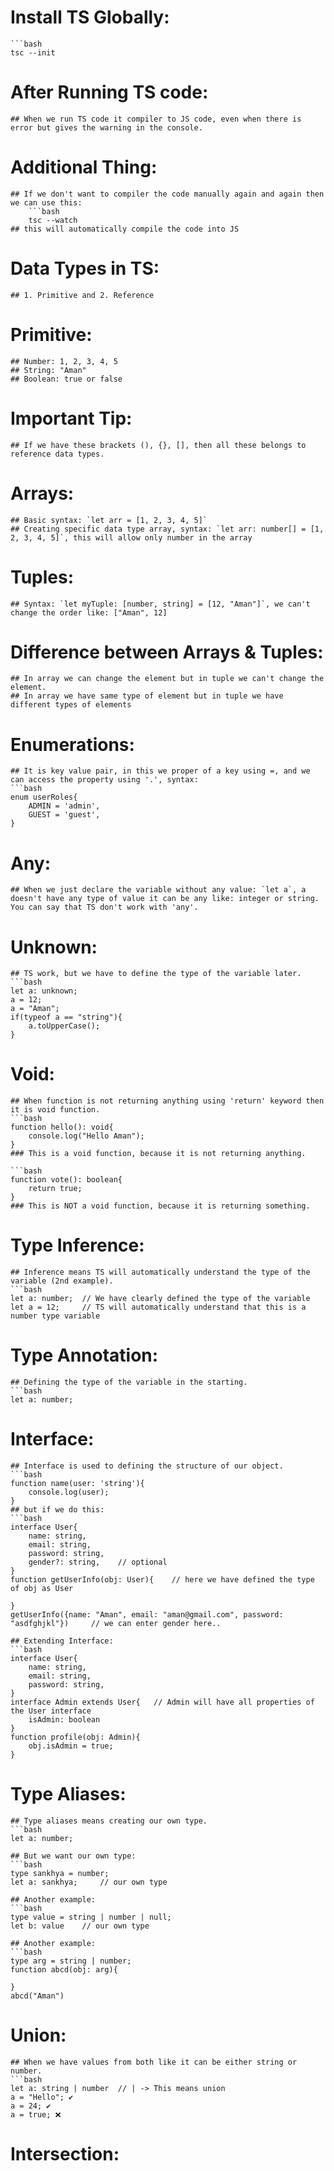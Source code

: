 # Install TS Globally:
    ```bash
    tsc --init

# After Running TS code:
    ## When we run TS code it compiler to JS code, even when there is error but gives the warning in the console.
# Additional Thing:
    ## If we don't want to compiler the code manually again and again then we can use this:
        ```bash
        tsc --watch
    ## this will automatically compile the code into JS
# Data Types in TS:
    ## 1. Primitive and 2. Reference
# Primitive:
    ## Number: 1, 2, 3, 4, 5
    ## String: "Aman"
    ## Boolean: true or false
# Important Tip:
    ## If we have these brackets (), {}, [], then all these belongs to reference data types.
# Arrays:
    ## Basic syntax: `let arr = [1, 2, 3, 4, 5]`
    ## Creating specific data type array, syntax: `let arr: number[] = [1, 2, 3, 4, 5]`, this will allow only number in the array

# Tuples:
    ## Syntax: `let myTuple: [number, string] = [12, "Aman"]`, we can't change the order like: ["Aman", 12]

# Difference between Arrays & Tuples:
    ## In array we can change the element but in tuple we can't change the element.
    ## In array we have same type of element but in tuple we have different types of elements

# Enumerations:
    ## It is key value pair, in this we proper of a key using =, and we can access the property using '.', syntax:
    ```bash
    enum userRoles{
        ADMIN = 'admin',
        GUEST = 'guest',
    }

# Any:
    ## When we just declare the variable without any value: `let a`, a doesn't have any type of value it can be any like: integer or string. You can say that TS don't work with 'any'.

# Unknown:
    ## TS work, but we have to define the type of the variable later.
    ```bash
    let a: unknown;
    a = 12;
    a = "Aman";
    if(typeof a == "string"){
        a.toUpperCase();
    }

# Void:
    ## When function is not returning anything using 'return' keyword then it is void function.
    ```bash
    function hello(): void{
        console.log("Hello Aman");
    }
    ### This is a void function, because it is not returning anything.

    ```bash
    function vote(): boolean{
        return true;
    }
    ### This is NOT a void function, because it is returning something.

# Type Inference:
    ## Inference means TS will automatically understand the type of the variable (2nd example).
    ```bash
    let a: number;  // We have clearly defined the type of the variable
    let a = 12;     // TS will automatically understand that this is a number type variable

# Type Annotation:
    ## Defining the type of the variable in the starting.
    ```bash
    let a: number;

# Interface:
    ## Interface is used to defining the structure of our object.
    ```bash
    function name(user: 'string'){
        console.log(user);
    }
    ## but if we do this:
    ```bash
    interface User{
        name: string,
        email: string,
        password: string,
        gender?: string,    // optional
    }
    function getUserInfo(obj: User){    // here we have defined the type of obj as User

    }
    getUserInfo({name: "Aman", email: "aman@gmail.com", password: "asdfghjkl"})     // we can enter gender here..

    ## Extending Interface:
    ```bash
    interface User{
        name: string,
        email: string,
        password: string,
    }
    interface Admin extends User{   // Admin will have all properties of the User interface
        isAdmin: boolean
    }
    function profile(obj: Admin){
        obj.isAdmin = true;
    }

# Type Aliases:
    ## Type aliases means creating our own type.
    ```bash
    let a: number;

    ## But we want our own type:
    ```bash
    type sankhya = number;
    let a: sankhya;     // our own type

    ## Another example:
    ```bash
    type value = string | number | null;
    let b: value    // our own type

    ## Another example:
    ```bash
    type arg = string | number;
    function abcd(obj: arg){

    }
    abcd("Aman")


# Union:
    ## When we have values from both like it can be either string or number.
    ```bash
    let a: string | number  // | -> This means union
    a = "Hello"; ✔
    a = 24; ✔
    a = true; ❌

# Intersection:

